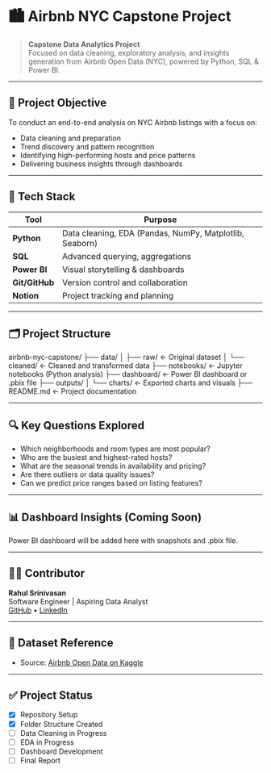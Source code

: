# 🏙️ Airbnb NYC Capstone Project

> **Capstone Data Analytics Project**  
> Focused on data cleaning, exploratory analysis, and insights generation from Airbnb Open Data (NYC), powered by Python, SQL & Power BI.

---

## 📌 Project Objective

To conduct an end-to-end analysis on NYC Airbnb listings with a focus on:
- Data cleaning and preparation
- Trend discovery and pattern recognition
- Identifying high-performing hosts and price patterns
- Delivering business insights through dashboards

---

## 🧰 Tech Stack

| Tool           | Purpose                      |
|----------------|------------------------------|
| **Python**     | Data cleaning, EDA (Pandas, NumPy, Matplotlib, Seaborn) |
| **SQL**        | Advanced querying, aggregations |
| **Power BI**   | Visual storytelling & dashboards |
| **Git/GitHub** | Version control and collaboration |
| **Notion**     | Project tracking and planning |

---

## 🗂 Project Structure

airbnb-nyc-capstone/ ├── data/ │ ├── raw/ ← Original dataset │ └── cleaned/ ← Cleaned and transformed data ├── notebooks/ ← Jupyter notebooks (Python analysis) ├── dashboard/ ← Power BI dashboard or .pbix file ├── outputs/ │ └── charts/ ← Exported charts and visuals ├── README.md ← Project documentation



---

## 🔍 Key Questions Explored

- Which neighborhoods and room types are most popular?
- Who are the busiest and highest-rated hosts?
- What are the seasonal trends in availability and pricing?
- Are there outliers or data quality issues?
- Can we predict price ranges based on listing features?

---

## 📊 Dashboard Insights (Coming Soon)
Power BI dashboard will be added here with snapshots and .pbix file.

---

## 👨‍💻 Contributor
**Rahul Srinivasan**  
Software Engineer | Aspiring Data Analyst  
[GitHub](https://github.com/yourusername) • [LinkedIn](https://linkedin.com/in/yourlinkedin)  

---

## 📁 Dataset Reference
- Source: [Airbnb Open Data on Kaggle](https://www.kaggle.com/datasets/arianazmoudeh/airbnbopendata)

---

## ✅ Project Status
- [x] Repository Setup
- [x] Folder Structure Created
- [ ] Data Cleaning in Progress
- [ ] EDA in Progress
- [ ] Dashboard Development
- [ ] Final Report